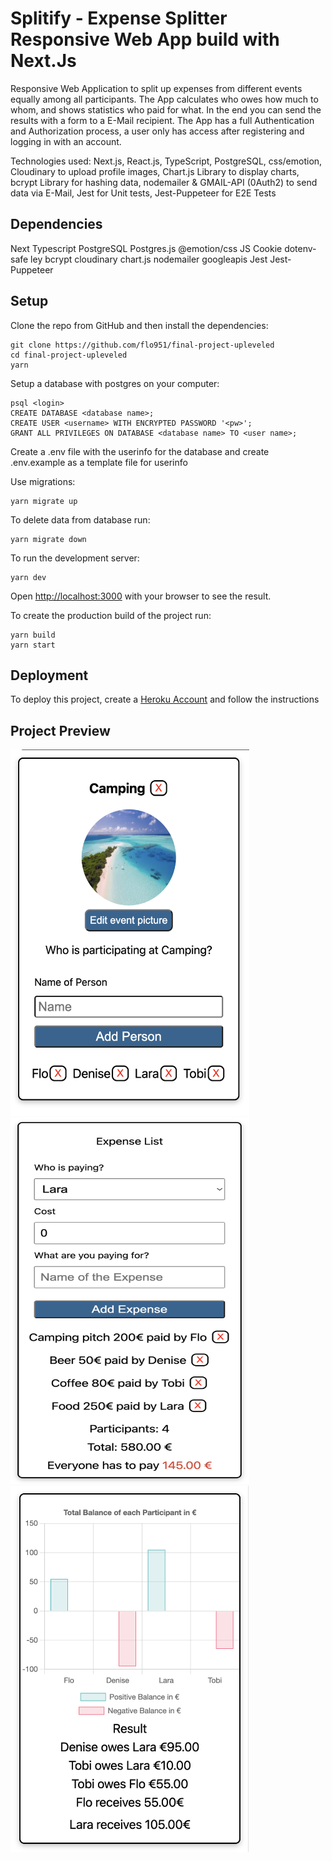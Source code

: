 # Splitify - Expense Splitter Responsive Web App build with Next.Js


Responsive Web Application to split up expenses from different events equally among all participants. The App calculates who owes how much to whom, and shows statistics who paid for what. In the end you can send the results with a form to a E-Mail recipient. The App has a full Authentication and Authorization process, a user only has access after registering and logging in with an account.

Technologies used: Next.js, React.js, TypeScript, PostgreSQL, css/emotion,  Cloudinary to upload profile images, Chart.js Library to display charts, bcrypt Library for hashing data, nodemailer & GMAIL-API (0Auth2) to send data via E-Mail, Jest for Unit tests, Jest-Puppeteer for E2E Tests



## Dependencies

Next
Typescript
PostgreSQL
Postgres.js
@emotion/css
JS Cookie
dotenv-safe
ley
bcrypt
cloudinary
chart.js
nodemailer
googleapis
Jest
Jest-Puppeteer


## Setup

Clone the repo from GitHub and then install the dependencies:
```
git clone https://github.com/flo951/final-project-upleveled
cd final-project-upleveled
yarn
```
Setup a database with postgres on your computer:
```
psql <login>
CREATE DATABASE <database name>;
CREATE USER <username> WITH ENCRYPTED PASSWORD '<pw>';
GRANT ALL PRIVILEGES ON DATABASE <database name> TO <user name>;
```
Create a .env file with the userinfo for the database and create .env.example as a template file for userinfo

Use migrations:
```
yarn migrate up
```
To delete data from database run:
```
yarn migrate down
```
To run the development server:
```
yarn dev
```
Open [http://localhost:3000](http://localhost:3000) with your browser to see the result.

To create the production build of the project run:
```
yarn build
yarn start
```
## Deployment

To deploy this project, create a [Heroku Account](https://signup.heroku.com/) and follow the instructions

## Project Preview


<img src="/public/images/eventpic1.png" width="382" height="586">
<img src="/public/images/eventpic2.png" width="382" height="586">
<img src="/public/images/eventpic3.png" width="382" height="586">





